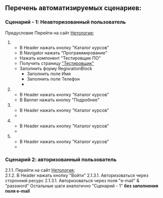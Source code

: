 ## Перечень автоматизируемых сценариев:  
### Сценарий - 1: Неавторизованный пользователь  
Предусловие  Перейти на сайт [Нетология](https://netology.ru/); 
1.  * В Header нажать кнопку "Каталог курсов"
    * В Navigator нажать "Программирование"
    * Нажать компонент "Тестировщик ПО" 
    * Получить страницу ["Тестировщик"](https://netology.ru/programs/qa)
    * Заполнить форму RegisrationBlock
      *  Заполнить поле Имя
      *  Заполнить поле Телефон
      *  


2.  * В Header нажать кнопку "Каталог курсов"
    * В Banner нажать кнопку "Подробнее"
    


3.  * В Header нажать кнопку "Каталог курсов"
    *


4.  * В Header нажать кнопку "Каталог курсов"
    *


5.  * В Header нажать кнопку "Каталог курсов"
    *

### Сценарий 2: авторизованный пользователь
2.1.1. Перейти на сайт [Нетология](https://netology.ru/);    
2.1.2. В Header нажать кнопку "Войти"
2.1.3.1. Авторизоваться через сторонний ресурс
2.1.3.1. Авторизоваться через поля "e-mail" & "password"
Остальные шаги аналогично "Сценарий - 1" **без заполнения поля e-mail**



